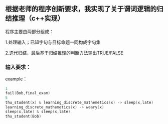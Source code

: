 ## 根据老师的程序创新要求，我实现了关于谓词逻辑的归结推理（c++实现）

程序主要由两部分组成：

1.处理输入；已知字句与目标命题一同构成字句集

2.迭代归结，最后基于归结推理的判断方法输出TRUE/FALSE

### 输入要求：

example：
```c++
1
fail(Bob,final_exam)
5
thu_student(x) & learning_discrete_mathemetics(x) -> sleep(x,late)
learning_discrete_mathemetics(x) -> weary(x)
sleep(x,late) & sleep(x,late)
thu_student(Bob)
